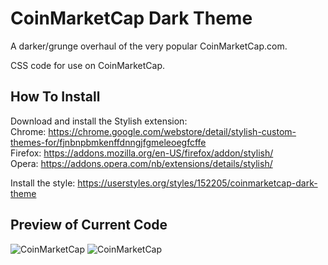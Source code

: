 # CoinMarketCap Dark Theme
A darker/grunge overhaul of the very popular CoinMarketCap.com.

CSS code for use on CoinMarketCap.  

## How To Install
Download and install the Stylish extension:  
Chrome: https://chrome.google.com/webstore/detail/stylish-custom-themes-for/fjnbnpbmkenffdnngjfgmeleoegfcffe  
Firefox: https://addons.mozilla.org/en-US/firefox/addon/stylish/  
Opera: https://addons.opera.com/nb/extensions/details/stylish/  

Install the style: https://userstyles.org/styles/152205/coinmarketcap-dark-theme  

## Preview of Current Code
![CoinMarketCap](https://jaany.xyz/i/cmcMain.png)
![CoinMarketCap](https://jaany.xyz/i/cmcBTC.png)
